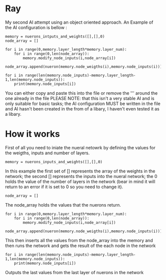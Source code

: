 # Ray
My second AI attempt using an object oriented approach.
An Example of the AI configuration is bellow :

```
memory = nuerons_intputs_and_weights([],[],0)
node_array = []

for i in range(0,memory.layer_length*memory.layer_num):
    for i in range(0,len(node_array)):
        memory.modify_node_inputs(i,node_array[i])
    node_array.append(nueron(memory.node_weigths(i),memory.node_inputs(i)))

for i in range(len(memory.node_inputs)-memory.layer_length-1,len(memory.node_inputs)):
	print(memory.node_inputs[i])
```

You can either copy and paste this into the file or remove the ''' around the one already in the file 
PLEASE NOTE: that this isn't a very stable AI and is only suitable for basic tasks; the AI configuration MUST be written in the file and AI hasn't been created in the from of a libary, I haven't even tested it as a libary.

# How it works
First of all you need to iniate the nueral netowrk by defining the values for the weigths, inputs and number of layers.
```
memory = nuerons_inputs_and_weights([],[],0)
```
In this example the first set of [] represents the array of the weights in the network;
the second [] represents the inputs into the nueral network;
the 0 holds the value of the number of layers in the network (bear in mind it will return to an error if it is set to 0 so you need to change it).


```
node_array = []
```
The node_array holds the values that the nuerons return.

```
for i in range(0,memory.layer_length*memory.layer_num):
    for i in range(0,len(node_array)):
        memory.modify_node_inputs(i,node_array[i])
    node_array.append(nueron(memory.node_weigths(i),memory.node_inputs(i)))
```
This then inserts all the values from the node_array into the memory and then runs the network and gets the result of the each node in the network
```
for i in range(len(memory.node_inputs)-memory.layer_length-1,len(memory.node_inputs)):
	print(memory.node_inputs[i])
```
Outputs the last values from the last layer of nuerons in the network
